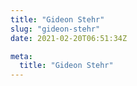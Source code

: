 ```yaml
---
title: "Gideon Stehr"
slug: "gideon-stehr"
date: 2021-02-20T06:51:34Z

meta:
  title: "Gideon Stehr"
---
```


